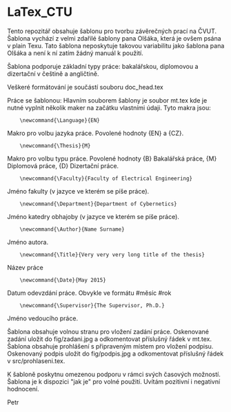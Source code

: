 ﻿# LaTex_CTU

Tento repozitář obsahuje šablonu pro tvorbu závěrečných prací na ČVUT. Šablona vychází z velmi zdařilé šablony pana Olšáka, která je ovšem psána v plain Texu. Tato šablona neposkytuje takovou variabilitu jako šablona pana Olšáka a není k ní zatím žádný manuál k použití.

Šablona podporuje základní typy práce: bakalářskou, diplomovou a dizertační v češtině a angličtině. 

Veškeré formátování je součástí souboru doc_head.tex 

Práce se šablonou:
Hlavním souborem šablony je soubor mt.tex kde je nutné vyplnit několik maker na začátku vlastními údaji.
Tyto makra jsou:
```
    \newcommand{\Language}{EN}
```
Makro pro volbu jazyka práce. Povolené hodnoty {EN} a {CZ}.
```
    \newcommand{\Thesis}{M}
```
Makro pro volbu typu práce. Povolené hodnoty {B} Bakalářská práce, {M} Diplomová práce, {D} Dizertační práce.
```
    \newcommand{\Faculty}{Faculty of Electrical Engineering}
```
Jméno fakulty (v jazyce ve kterém se píše práce).
```
    \newcommand{\Department}{Department of Cybernetics}
```
Jméno katedry obhajoby (v jazyce ve kterém se píše práce).
```
    \newcommand{\Author}{Name Surname}
```
Jméno autora.
```
    \newcommand{\Title}{Very very very long title of the thesis}
```
Název práce
```
    \newcommand{\Date}{May 2015}
```
Datum odevzdání práce. Obvykle ve formátu #měsíc #rok
```
    \newcommand{\Supervisor}{The Supervisor, Ph.D.}
```
Jméno vedoucího práce.

Šablona obsahuje volnou stranu pro vložení zadání práce. Oskenované zadání uložit do fig/zadani.jpg a odkomentovat příslušný řádek v mt.tex.
Šablona obsahuje prohlášení s připraveným místem pro vložení podpisu. Oskenovaný podpis uložit do fig/podpis.jpg a odkomentovat příslušný řádek v src/prohlaseni.tex.

K šabloně poskytnu omezenou podporu v rámci svých časových možností. Šablona je k dispozici "jak je" pro volné použití. Uvítám pozitivní i negativní hodnocení.

Petr